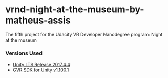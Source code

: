# vrnd-night-at-the-museum-by-matheus-assis
The fifth project for the Udacity VR Developer Nanodegree program: Night at the museum

### Versions Used
- [Unity LTS Release 2017.4.4](https://unity3d.com/unity/qa/lts-releases?version=2017.4)
- [GVR SDK for Unity v1.100.1](https://github.com/googlevr/gvr-unity-sdk/releases/tag/v1.100.1)